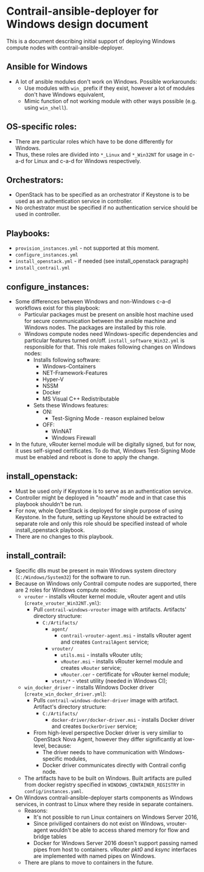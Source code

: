 # Contrail-ansible-deployer for Windows design document
This is a document describing initial support of deploying Windows compute nodes with contrail-ansible-deployer.

## Ansible for Windows
  * A lot of ansible modules don't work on Windows. Possible workarounds:
    * Use modules with `win_` prefix if they exist, however a lot of modules don't have Windows equivalent,
    * Mimic function of not working module with other ways possible (e.g. using `win_shell`).
## OS-specific roles:
  * There are particular roles which have to be done differently for Windows.
  * Thus, these roles are divided into `*_Linux` and `*_Win32NT` for usage in c-a-d for Linux and c-a-d for Windows respectively.

## Orchestrators:
  * OpenStack has to be specified as an orchestrator if Keystone is to be used as an authentication service in controller.
  * No orchestrator must be specified if no authentication service should be used in controller.

## Playbooks:
  * `provision_instances.yml` - not supported at this moment.
  * `configure_instances.yml`
  * `install_openstack.yml` - if needed (see install_openstack paragraph)
  * `install_contrail.yml`

## configure_instances:
  * Some differences between Windows and non-Windows c-a-d workflows exist for this playbook:
    * Particular packages must be present on ansible host machine used for secure communication between the ansible machine and Windows nodes. The packages are installed by this role.
    * Windows compute nodes need Windows-specific dependencies and particular features turned on/off. `install_software_Win32.yml` is responsible for that. This role makes following changes on Windows nodes:
      * Installs following software:
        * Windows-Containers
        * NET-Framework-Features
        * Hyper-V
        * NSSM
        * Docker
        * MS Visual C++ Redistributable
      * Sets these Windows features:
        * ON:
          * Test-Signing Mode - reason explained below
        * OFF:
          * WinNAT
          * Windows Firewall
  * In the future, vRouter kernel module will be digitally signed, but for now, it uses self-signed certificates.
    To do that, Windows Test-Signing Mode must be enabled and reboot is done to apply the change.

## install_openstack:
  * Must be used only if Keystone is to serve as an authentication service.
  * Controller might be deployed in "noauth" mode and in that case this playbook shouldn't be run.
  * For now, whole OpenStack is deployed for single purpose of using Keystone. In the future, setting up Keystone should be extracted to separate role and only this role should be specified instead of whole install_openstack playbook.
  * There are no changes to this playbook.

## install_contrail:
  * Specific dlls must be present in main Windows system directory (`C:/Windows/System32`) for the software to run.
  * Because on Windows only Contrail compute nodes are supported, there are 2 roles for Windows compute nodes:
    * `vrouter` - installs vRouter kernel module, vRouter agent and utils (`create_vrouter_Win32NT.yml`):
      * Pull `contrail-windows-vrouter` image with artifacts. Artifacts' directory structure:
        * `C:/Artifacts/`
          * `agent/`
            * `contrail-vrouter-agent.msi` - installs vRouter agent and creates `ContrailAgent` service;
          * `vrouter/`
            * `utils.msi` - installs vRouter utils;
            * `vRouter.msi` - installs vRouter kernel module and creates `vRouter` service;
            * `vRouter.cer` - certificate for vRouter kernel module;
          * `vtest/*` - vtest utility (needed in Windows CI);
    * `win_docker_driver` - installs Windows Docker driver (`create_win_docker_driver.yml`):
      * Pulls `contrail-windows-docker-driver` image with artifact. Artifact's directory structure:
        * `C:/Artifacts/`
          * `docker-driver/docker-driver.msi` - installs Docker driver and creates `DockerDriver` service;
      * From high-level perspective Docker driver is very similiar to OpenStack Nova Agent, however they differ significantly at low-level, because:
        * The driver needs to have communication with Windows-specific modules,
        * Docker driver communicates directly with Contrail config node.
    * The artifacts have to be built on Windows. Built artifacts are pulled from docker registry specified in `WINDOWS_CONTAINER_REGISTRY` in `config/instances.yaml`.
  * On Windows contrail-ansible-deployer starts components as Windows services,
    in contrast to Linux where they reside in separate containers.
    * Reasons:
      * It's not possible to run Linux containers on Windows Server 2016,
      * Since priviliged containers do not exist on Windows, vrouter-agent wouldn't be able to access shared memory for flow and bridge tables
      * Docker for Windows Server 2016 doesn't support passing named pipes from host to containers. vRouter *pkt0* and *ksync* interfaces are implemented with named pipes on Windows.
    * There are plans to move to containers in the future.
